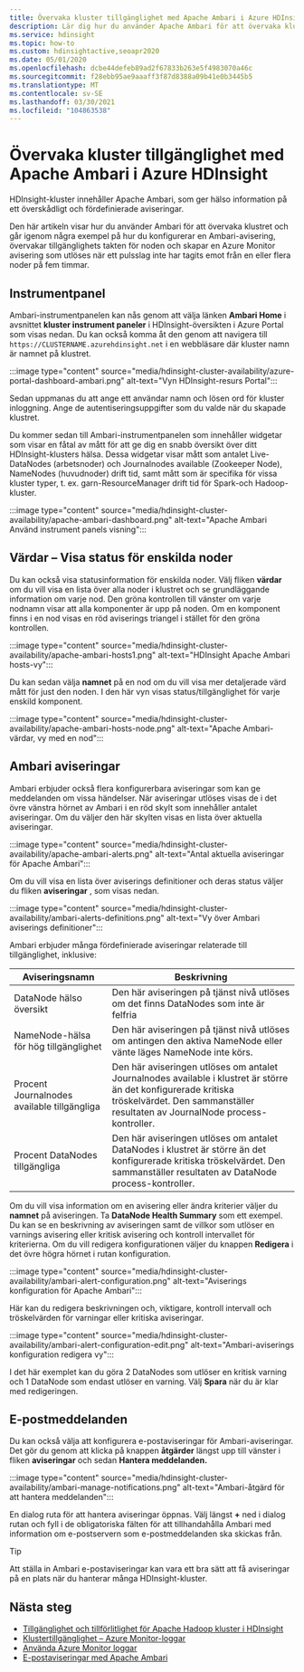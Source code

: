 ```yaml
---
title: Övervaka kluster tillgänglighet med Apache Ambari i Azure HDInsight
description: Lär dig hur du använder Apache Ambari för att övervaka kluster hälsa och tillgänglighet.
ms.service: hdinsight
ms.topic: how-to
ms.custom: hdinsightactive,seoapr2020
ms.date: 05/01/2020
ms.openlocfilehash: dcbe44defeb89ad2f67833b263e5f4983070a46c
ms.sourcegitcommit: f28ebb95ae9aaaff3f87d8388a09b41e0b3445b5
ms.translationtype: MT
ms.contentlocale: sv-SE
ms.lasthandoff: 03/30/2021
ms.locfileid: "104863538"
---
```

# <a name="how-to-monitor-cluster-availability-with-apache-ambari-in-azure-hdinsight"></a>Övervaka kluster tillgänglighet med Apache Ambari i Azure HDInsight

HDInsight-kluster innehåller Apache Ambari, som ger hälso information på ett överskådligt och fördefinierade aviseringar.

Den här artikeln visar hur du använder Ambari för att övervaka klustret och går igenom några exempel på hur du konfigurerar en Ambari-avisering, övervakar tillgänglighets takten för noden och skapar en Azure Monitor avisering som utlöses när ett pulsslag inte har tagits emot från en eller flera noder på fem timmar.

## <a name="dashboard"></a>Instrumentpanel

Ambari-instrumentpanelen kan nås genom att välja länken **Ambari Home** i avsnittet **kluster instrument paneler** i HDInsight-översikten i Azure Portal som visas nedan. Du kan också komma åt den genom att navigera till `https://CLUSTERNAME.azurehdinsight.net` i en webbläsare där kluster namn är namnet på klustret.

:::image type="content" source="media/hdinsight-cluster-availability/azure-portal-dashboard-ambari.png" alt-text="Vyn HDInsight-resurs Portal":::

Sedan uppmanas du att ange ett användar namn och lösen ord för kluster inloggning. Ange de autentiseringsuppgifter som du valde när du skapade klustret.

Du kommer sedan till Ambari-instrumentpanelen som innehåller widgetar som visar en fåtal av mått för att ge dig en snabb översikt över ditt HDInsight-klusters hälsa. Dessa widgetar visar mått som antalet Live-DataNodes (arbetsnoder) och Journalnodes available (Zookeeper Node), NameNodes (huvudnoder) drift tid, samt mått som är specifika för vissa kluster typer, t. ex. garn-ResourceManager drift tid för Spark-och Hadoop-kluster.

:::image type="content" source="media/hdinsight-cluster-availability/apache-ambari-dashboard.png" alt-text="Apache Ambari Använd instrument panels visning":::

## <a name="hosts--view-individual-node-status"></a>Värdar – Visa status för enskilda noder

Du kan också visa statusinformation för enskilda noder. Välj fliken **värdar** om du vill visa en lista över alla noder i klustret och se grundläggande information om varje nod. Den gröna kontrollen till vänster om varje nodnamn visar att alla komponenter är upp på noden. Om en komponent finns i en nod visas en röd aviserings triangel i stället för den gröna kontrollen.

:::image type="content" source="media/hdinsight-cluster-availability/apache-ambari-hosts1.png" alt-text="HDInsight Apache Ambari hosts-vy":::

Du kan sedan välja **namnet** på en nod om du vill visa mer detaljerade värd mått för just den noden. I den här vyn visas status/tillgänglighet för varje enskild komponent.

:::image type="content" source="media/hdinsight-cluster-availability/apache-ambari-hosts-node.png" alt-text="Apache Ambari-värdar, vy med en nod":::

## <a name="ambari-alerts"></a>Ambari aviseringar

Ambari erbjuder också flera konfigurerbara aviseringar som kan ge meddelanden om vissa händelser. När aviseringar utlöses visas de i det övre vänstra hörnet av Ambari i en röd skylt som innehåller antalet aviseringar. Om du väljer den här skylten visas en lista över aktuella aviseringar.

:::image type="content" source="media/hdinsight-cluster-availability/apache-ambari-alerts.png" alt-text="Antal aktuella aviseringar för Apache Ambari":::

Om du vill visa en lista över aviserings definitioner och deras status väljer du fliken **aviseringar** , som visas nedan.

:::image type="content" source="media/hdinsight-cluster-availability/ambari-alerts-definitions.png" alt-text="Vy över Ambari aviserings definitioner":::

Ambari erbjuder många fördefinierade aviseringar relaterade till tillgänglighet, inklusive:

| Aviseringsnamn                        | Beskrivning   |
|---|---|
| DataNode hälso översikt           | Den här aviseringen på tjänst nivå utlöses om det finns DataNodes som inte är felfria|
| NameNode-hälsa för hög tillgänglighet | Den här aviseringen på tjänst nivå utlöses om antingen den aktiva NameNode eller vänte läges NameNode inte körs.|
| Procent Journalnodes available tillgängliga    | Den här aviseringen utlöses om antalet Journalnodes available i klustret är större än det konfigurerade kritiska tröskelvärdet. Den sammanställer resultaten av JournalNode process-kontroller. |
| Procent DataNodes tillgängliga       | Den här aviseringen utlöses om antalet DataNodes i klustret är större än det konfigurerade kritiska tröskelvärdet. Den sammanställer resultaten av DataNode process-kontroller.|


Om du vill visa information om en avisering eller ändra kriterier väljer du **namnet** på aviseringen. Ta **DataNode Health Summary** som ett exempel. Du kan se en beskrivning av aviseringen samt de villkor som utlöser en varnings avisering eller kritisk avisering och kontroll intervallet för kriterierna. Om du vill redigera konfigurationen väljer du knappen **Redigera** i det övre högra hörnet i rutan konfiguration.

:::image type="content" source="media/hdinsight-cluster-availability/ambari-alert-configuration.png" alt-text="Aviserings konfiguration för Apache Ambari":::

Här kan du redigera beskrivningen och, viktigare, kontroll intervall och tröskelvärden för varningar eller kritiska aviseringar.

:::image type="content" source="media/hdinsight-cluster-availability/ambari-alert-configuration-edit.png" alt-text="Ambari-aviserings konfiguration redigera vy":::

I det här exemplet kan du göra 2 DataNodes som utlöser en kritisk varning och 1 DataNode som endast utlöser en varning. Välj **Spara** när du är klar med redigeringen.

## <a name="email-notifications"></a>E-postmeddelanden

Du kan också välja att konfigurera e-postaviseringar för Ambari-aviseringar. Det gör du genom att klicka på knappen **åtgärder** längst upp till vänster i fliken **aviseringar** och sedan **Hantera meddelanden.**

:::image type="content" source="media/hdinsight-cluster-availability/ambari-manage-notifications.png" alt-text="Ambari-åtgärd för att hantera meddelanden":::

En dialog ruta för att hantera aviseringar öppnas. Välj längst **+** ned i dialog rutan och fyll i de obligatoriska fälten för att tillhandahålla Ambari med information om e-postservern som e-postmeddelanden ska skickas från.

> [!TIP]
> Att ställa in Ambari e-postaviseringar kan vara ett bra sätt att få aviseringar på en plats när du hanterar många HDInsight-kluster.

## <a name="next-steps"></a>Nästa steg

- [Tillgänglighet och tillförlitlighet för Apache Hadoop kluster i HDInsight](./hdinsight-business-continuity.md)
- [Klustertillgänglighet – Azure Monitor-loggar](./cluster-availability-monitor-logs.md)
- [Använda Azure Monitor loggar](hdinsight-hadoop-oms-log-analytics-tutorial.md)
- [E-postaviseringar med Apache Ambari](apache-ambari-email.md)
